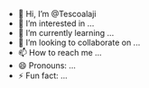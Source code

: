 - 👋 Hi, I’m @Tescoalaji
- 👀 I’m interested in ...
- 🌱 I’m currently learning ...
- 💞️ I’m looking to collaborate on ...
- 📫 How to reach me ...
- 😄 Pronouns: ...
- ⚡ Fun fact: ...

<!---
Tescoalaji/Tescoalaji is a ✨ special ✨ repository because its `README.md` (this file) appears on your GitHub profile.
You can click the Preview link to take a look at your changes.
--->
